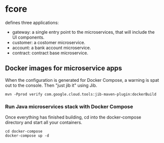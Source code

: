 # fcore
defines three applications:

 * gateway: a single entry point to the microservices, that will include the UI components.
 * customer: a costomer microservice.
 * account: a bank account microservice.
 * contract: contract base microservice.

 ## Docker images for microservice apps
When the configuration is generated for Docker Compose, a warning is spat out to the console. Then "just jib it" using Jib.
```
mvn -Pprod verify com.google.cloud.tools:jib-maven-plugin:dockerBuild
````

### Run Java microservices stack with Docker Compose
Once everything has finished building, cd into the docker-compose directory and start all your containers.
```
cd docker-compose
docker-compose up -d
````
